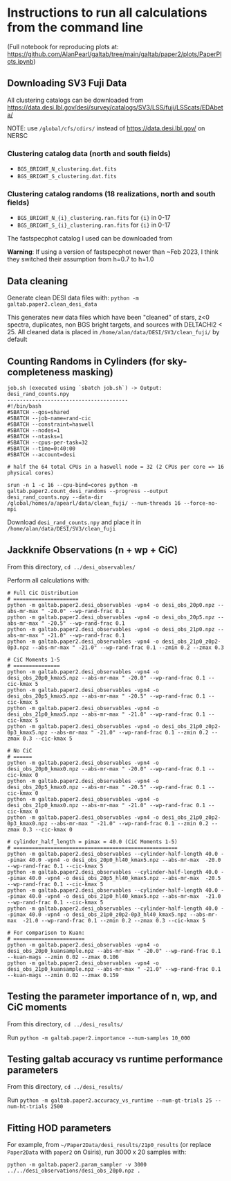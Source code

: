 # Instructions to run all calculations from the command line

(Full notebook for reproducing plots at: https://github.com/AlanPearl/galtab/tree/main/galtab/paper2/plots/PaperPlots.ipynb)

## Downloading SV3 Fuji Data

All clustering catalogs can be downloaded from https://data.desi.lbl.gov/desi/survey/catalogs/SV3/LSS/fuji/LSScats/EDAbeta/

NOTE: use `/global/cfs/cdirs/` instead of https://data.desi.lbl.gov/ on NERSC

### Clustering catalog data (north and south fields)
- `BGS_BRIGHT_N_clustering.dat.fits`
- `BGS_BRIGHT_S_clustering.dat.fits`
### Clustering catalog randoms (18 realizations, north and south fields)
- `BGS_BRIGHT_N_{i}_clustering.ran.fits` for `{i}` in 0-17
- `BGS_BRIGHT_S_{i}_clustering.ran.fits` for `{i}` in 0-17

The fastspecphot catalog I used can be downloaded from

**Warning**: If using a version of fastspecphot newer than ~Feb 2023, I think they switched their assumption from h=0.7 to h=1.0

## Data cleaning

Generate clean DESI data files with: `python -m galtab.paper2.clean_desi_data`

This generates new data files which have been "cleaned" of stars, z<0 spectra, duplicates, non BGS bright targets, and sources with DELTACHI2 < 25. All cleaned data is placed in `/home/alan/data/DESI/SV3/clean_fuji/` by default

## Counting Randoms in Cylinders (for sky-completeness masking)

```
job.sh (executed using `sbatch job.sh`) -> Output: desi_rand_counts.npy
---------------------------------------
#!/bin/bash
#SBATCH --qos=shared
#SBATCH --job-name=rand-cic
#SBATCH --constraint=haswell
#SBATCH --nodes=1
#SBATCH --ntasks=1
#SBATCH --cpus-per-task=32
#SBATCH --time=0:40:00
#SBATCH --account=desi

# half the 64 total CPUs in a haswell node = 32 (2 CPUs per core => 16 physical cores)

srun -n 1 -c 16 --cpu-bind=cores python -m galtab.paper2.count_desi_randoms --progress --output desi_rand_counts.npy --data-dir /global/homes/a/apearl/data/clean_fuji/ --num-threads 16 --force-no-mpi
```

Download `desi_rand_counts.npy` and place it in `/home/alan/data/DESI/SV3/clean_fuji`

## Jackknife Observations (n + wp + CiC)

From this directory, `cd ../desi_observables/`

Perform all calculations with:
```
# Full CiC Distribution
# =====================
python -m galtab.paper2.desi_observables -vpn4 -o desi_obs_20p0.npz --abs-mr-max " -20.0" --wp-rand-frac 0.1
python -m galtab.paper2.desi_observables -vpn4 -o desi_obs_20p5.npz --abs-mr-max " -20.5" --wp-rand-frac 0.1
python -m galtab.paper2.desi_observables -vpn4 -o desi_obs_21p0.npz --abs-mr-max " -21.0" --wp-rand-frac 0.1
python -m galtab.paper2.desi_observables -vpn4 -o desi_obs_21p0_z0p2-0p3.npz --abs-mr-max " -21.0" --wp-rand-frac 0.1 --zmin 0.2 --zmax 0.3

# CiC Moments 1-5
# ===============
python -m galtab.paper2.desi_observables -vpn4 -o desi_obs_20p0_kmax5.npz --abs-mr-max " -20.0" --wp-rand-frac 0.1 --cic-kmax 5
python -m galtab.paper2.desi_observables -vpn4 -o desi_obs_20p5_kmax5.npz --abs-mr-max " -20.5" --wp-rand-frac 0.1 --cic-kmax 5
python -m galtab.paper2.desi_observables -vpn4 -o desi_obs_21p0_kmax5.npz --abs-mr-max " -21.0" --wp-rand-frac 0.1 --cic-kmax 5
python -m galtab.paper2.desi_observables -vpn4 -o desi_obs_21p0_z0p2-0p3_kmax5.npz --abs-mr-max " -21.0" --wp-rand-frac 0.1 --zmin 0.2 --zmax 0.3 --cic-kmax 5

# No CiC
# ======
python -m galtab.paper2.desi_observables -vpn4 -o desi_obs_20p0_kmax0.npz --abs-mr-max " -20.0" --wp-rand-frac 0.1 --cic-kmax 0
python -m galtab.paper2.desi_observables -vpn4 -o desi_obs_20p5_kmax0.npz --abs-mr-max " -20.5" --wp-rand-frac 0.1 --cic-kmax 0
python -m galtab.paper2.desi_observables -vpn4 -o desi_obs_21p0_kmax0.npz --abs-mr-max " -21.0" --wp-rand-frac 0.1 --cic-kmax 0
python -m galtab.paper2.desi_observables -vpn4 -o desi_obs_21p0_z0p2-0p3_kmax0.npz --abs-mr-max " -21.0" --wp-rand-frac 0.1 --zmin 0.2 --zmax 0.3 --cic-kmax 0

# cylinder_half_length = pimax = 40.0 (CiC Moments 1-5)
# =====================================================
python -m galtab.paper2.desi_observables --cylinder-half-length 40.0 --pimax 40.0 -vpn4 -o desi_obs_20p0_hl40_kmax5.npz --abs-mr-max  -20.0 --wp-rand-frac 0.1 --cic-kmax 5
python -m galtab.paper2.desi_observables --cylinder-half-length 40.0 --pimax 40.0 -vpn4 -o desi_obs_20p5_hl40_kmax5.npz --abs-mr-max  -20.5 --wp-rand-frac 0.1 --cic-kmax 5
python -m galtab.paper2.desi_observables --cylinder-half-length 40.0 --pimax 40.0 -vpn4 -o desi_obs_21p0_hl40_kmax5.npz --abs-mr-max  -21.0 --wp-rand-frac 0.1 --cic-kmax 5
python -m galtab.paper2.desi_observables --cylinder-half-length 40.0 --pimax 40.0 -vpn4 -o desi_obs_21p0_z0p2-0p3_hl40_kmax5.npz --abs-mr-max  -21.0 --wp-rand-frac 0.1 --zmin 0.2 --zmax 0.3 --cic-kmax 5

# For comparison to Kuan:
# =======================
python -m galtab.paper2.desi_observables -vpn4 -o desi_obs_20p0_kuansample.npz --abs-mr-max " -20.0" --wp-rand-frac 0.1 --kuan-mags --zmin 0.02 --zmax 0.106
python -m galtab.paper2.desi_observables -vpn4 -o desi_obs_21p0_kuansample.npz --abs-mr-max " -21.0" --wp-rand-frac 0.1 --kuan-mags --zmin 0.02 --zmax 0.159
```

## Testing the parameter importance of n, wp, and CiC moments

From this directory, `cd ../desi_results/`

Run `python -m galtab.paper2.importance --num-samples 10_000`

## Testing galtab accuracy vs runtime performance parameters

From this directory, `cd ../desi_results/`

Run `python -m galtab.paper2.accuracy_vs_runtime --num-gt-trials 25 --num-ht-trials 2500`

## Fitting HOD parameters

For example, from `~/Paper2Data/desi_results/21p0_results` (or replace `Paper2Data` with `paper2` on Osiris), run 3000 x 20 samples with:

`python -m galtab.paper2.param_sampler -v 3000 ../../desi_observations/desi_obs_20p0.npz .`

